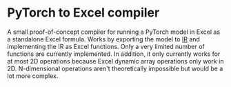 # PyTorch to Excel compiler

A small proof-of-concept compiler for running a PyTorch model in Excel as a standalone Excel formula. Works by exporting the model to [IR](https://pytorch.org/docs/main/torch.compiler_ir.html#prims-ir) and implementing the IR as Excel functions. Only a very limited number of functions are currently implemented. In addition, it only currently works for at most 2D operations because Excel dynamic array operations only work in 2D. N-dimensional operations aren't theoretically impossible but would be a lot more complex.
